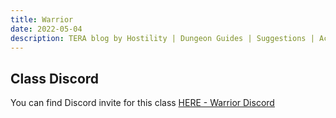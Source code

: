```yaml
---
title: Warrior
date: 2022-05-04
description: TERA blog by Hostility | Dungeon Guides | Suggestions | Activities | Battlegrounds | Theorycrafting | MT The Dream ...
---
```


## Class Discord

You can find Discord invite for this class [HERE - Warrior Discord](https://discord.gg/8nzaTNs)
